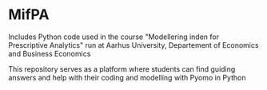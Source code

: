 # MifPA
Includes Python code used in the course "Modellering inden for Prescriptive Analytics" run at Aarhus University, Departement of Economics and Business Economics

This repository serves as a platform where students can find guiding answers and help with their coding and modelling with Pyomo in Python
